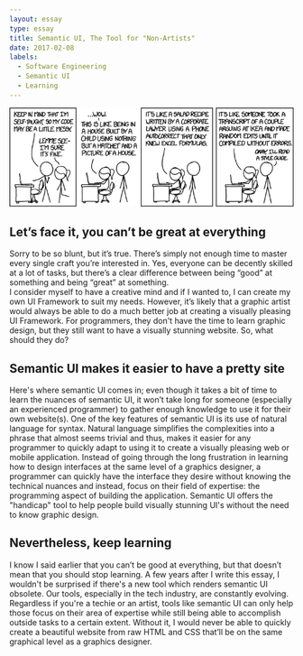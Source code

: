 ```yaml
---
layout: essay
type: essay
title: Semantic UI, The Tool for "Non-Artists"
date: 2017-02-08
labels:
  - Software Engineering
  - Semantic UI
  - Learning
---
```


<img class="ui large centered image" src="../images/codequality.png">

## Let’s face it, you can’t be great at everything
Sorry to be so blunt, but it’s true. There’s simply not enough time to master every single craft you’re interested in. Yes, everyone can be decently skilled at a lot of tasks, but there’s a clear difference between being “good” at something and being “great” at something.  
I consider myself to have a creative mind and if I wanted to, I can create my own UI Framework to suit my needs. However, it’s likely that a graphic artist would always be able to do a much better job at creating a visually pleasing UI Framework. For programmers, they don't have the time to learn graphic design, but they still want to have a visually stunning website. So, what should they do?

## Semantic UI makes it easier to have a pretty site
Here's where semantic UI comes in; even though it takes a bit of time to learn the nuances of semantic UI, it won’t take long for someone (especially an experienced programmer) to gather enough knowledge to use it for their own website(s). One of the key features of semantic UI is its use of natural language for syntax. Natural language simplifies the complexities into a phrase that almost seems trivial and thus, makes it easier for any programmer to quickly adapt to using it to create a visually pleasing web or mobile application. Instead of going through the long frustration in learning how to design interfaces at the same level of a graphics designer, a programmer can quickly have the interface they desire without knowing the technical nuances and instead, focus on their field of expertise: the programming aspect of building the application. Semantic UI offers the "handicap" tool to help people build visually stunning UI's without the need to know graphic design.

## Nevertheless, keep learning
I know I said earlier that you can’t be good at everything, but that doesn’t mean that you should stop learning. A few years after I write this essay, I wouldn't be surprised if there's a new tool which renders semantic UI obsolete. Our tools, especially in the tech industry, are constantly evolving. Regardless if you're a techie or an artist, tools like semantic UI can only help those focus on their area of expertise while still being able to accomplish outside tasks to a certain extent. Without it, I would never be able to quickly create a beautiful website from raw HTML and CSS that’ll be on the same graphical level as a graphics designer.
